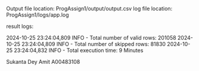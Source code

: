 Output file location: ProgAssign1/output/output.csv log file location: ProgAssign1/logs/app.log

result logs:

2024-10-25 23:24:04,809 INFO - Total number of valid rows: 201058 2024-10-25 23:24:04,809 INFO - Total number of skipped rows: 81830 2024-10-25 23:24:04,832 INFO - Total execution time: 9 Minutes

Sukanta Dey Amit A00483108
